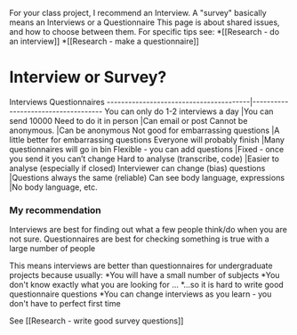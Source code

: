 For your class project, I recommend an Interview.
A "survey" basically means an Interviews or a Questionnaire
This page is about shared issues, and how to choose between them. 
For specific tips see:
*[[Research - do an interview]]
*[[Research - make a questionnaire]]

# Interview or Survey?
Interviews  							Questionnaires
----------------------------------------|------------------------------------
You can only do 1-2 interviews a day  	|You can send 10000
Need to do it in person 				|Can email or post
Cannot be anonymous. 					|Can be anonymous
Not good for embarrassing questions 	|A little better for embarrassing questions
Everyone will probably finish 			|Many questionnaires will go in bin
Flexible - you can add questions 		|Fixed - once you send it you can’t change
Hard to analyse (transcribe, code)  	|Easier to analyse (especially if closed)
Interviewer can change (bias) questions |Questions always the same (reliable)
Can see body language, expressions   	|No body language, etc.

### My recommendation
Interviews are best for finding out what a few people think/do when you are not sure. 
Questionnaires are best for checking something is true with a large number of people

This means interviews are better than questionnaires for undergraduate projects because usually:
*You will have a small number of subjects
*You don't know exactly what you are looking for ...
*...so it is hard to write good questionnaire questions
*You can change interviews as you learn - you don't have to perfect first time

See [[Research - write good survey questions]]

